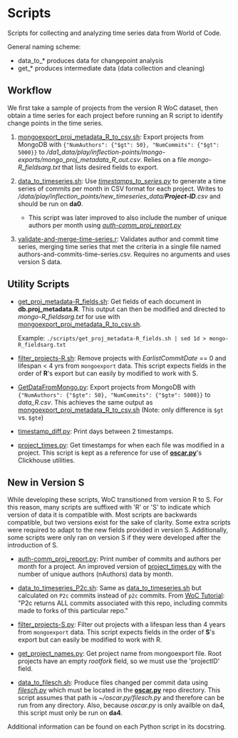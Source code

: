 # Scripts

Scripts for collecting and analyzing time series data from World of Code.

General naming scheme: 

- data_to_* produces data for changepoint analysis
- get_* produces intermediate data (data collection and cleaning)

## Workflow

We first take a sample of projects from the version R WoC dataset, then obtain a time series for each project before running an R script to identify change points in the time series.

1. [mongoexport_proj_metadata_R_to_csv.sh](mongoexport_proj_metadata_R_to_csv.sh): Export projects from MongoDB with `{"NumAuthors": {"$gt": 50}, "NumCommits": {"$gt": 5000}}` to _/da1_data/play/inflection-points/mongo-exports/mongo_proj_metadata_R_out.csv_. Relies on a file _mongo-R\_fieldsarg.txt_ that lists desired fields to export.

2. [data_to_timeseries.sh](data_to_timeseries.sh): Use _[timestamps_to_series.py](timestamps_to_series.py)_ to generate a time series of commits per month in CSV format for each project. Writes to _/data/play/inflection_points/new_timeseries_data/**Project-ID**.csv_ and should be run on __da0__.
     - This script was later improved to also include the number of unique authors per month using *[auth-comm_proj_report.py](auth-comm_proj_report.py)*

3. [validate-and-merge-time-series.r](validate-and-merge-time-series.r): Validates author and commit time series, merging time series that met the criteria in a single file named authors-and-commits-time-series.csv. Requires no arguments and uses version S data.

## Utility Scripts

  - [get_proj_metadata-R_fields.sh](get_proj_metadata-R_fields.sh): Get fields of each document in __db.proj\_metadata.R__. This output can then be modified and directed to _mongo-R\_fieldsarg.txt_ for use with [mongoexport_proj_metadata_R_to_csv.sh](mongoexport_proj_metadata_R_to_csv.sh).
    
    Example: `./scripts/get_proj_metadata-R_fields.sh | sed 1d > mongo-R_fieldsarg.txt`
    
- [filter_projects-R.sh](filter_projects-R.sh): Remove projects with *EarlistCommitDate* == 0 and lifespan < 4 yrs from `mongoexport` data. This script expects fields in the order of **R**'s export but can easily by modified to work with S.

- [GetDataFromMongo.py](GetDataFromMongo.py): Export projects from MongoDB with `{"NumAuthors": {"$gte": 50}, "NumCommits": {"$gte": 5000}}` to _data\_R.csv_. This achieves the same output as [mongoexport_proj_metadata_R_to_csv.sh](mongoexport_proj_metadata_R_to_csv.sh) (Note: only difference is `$gt` vs. `$gte`)
    
- [timestamp_diff.py](timestamp_diff.py): Print days between 2 timestamps.

- [project_times.py](project_times.py): Get timestamps for when each file was modified in a project. This script is kept as a reference for use of __[oscar.py](https://github.com/ssc-oscar/oscar.py)__'s Clickhouse utilities.

## New in Version S

While developing these scripts, WoC transitioned from version R to S. For this reason, many scripts are suffixed with 'R' or 'S' to indicate which version of data it is compatible with. Most scripts are backwards compatible, but two versions exist for the sake of clarity. Some extra scripts were required to adapt to the new fields provided in version S. Additionally, some scripts were only ran on version S if they were developed after the introduction of S.

- [auth-comm_proj_report.py](auth-comm_proj_report.py): Print number of commits and authors per month for a project. An improved version of  [project_times.py](project_times.py) with the number of unique authors (nAuthors) data by month.

- [data_to_timeseries_P2c.sh](data_to_timeseries_P2c.sh): Same as [data_to_timeseries.sh](data_to_timeseries.sh) but calculated on `P2c` commits instead of `p2c` commits. From [WoC Tutorial](https://github.com/woc-hack/tutorial): "P2c returns ALL commits associated with this repo, including commits made to forks of this particular repo."

- [filter_projects-S.py](filter_projects-S.py): Filter out projects with a lifespan less than 4 years from `mongoexport` data. This script expects fields in the order of **S**'s export but can easily be modified to work with R.

- [get_project_names.py](get_project_names.py): Get project name from mongoexport file. Root projects have an empty *rootfork* field, so we must use the 'projectID' field.

- [data_to_filesch.sh](data_to_filesch.sh): Produce files changed per commit data using *[filesch.py](filesch.py)* which must be located in the [**oscar.py**](https://github.com/ssc-oscar/oscar.py) repo directory. This script assumes that path is *~/oscar.py/filesch.py* and therefore can be run from any directory. Also, because *oscar.py* is only availble on da4, this script must only be run on **da4**.

Additional information can be found on each Python script in its docstring.
